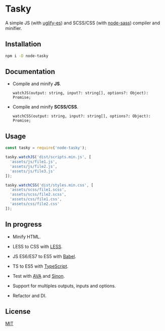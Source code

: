 # Tasky

A simple JS (with [uglify-es](https://www.npmjs.com/package/uglify-es#minify-options)) and SCSS/CSS (with [node-sass](https://www.npmjs.com/package/node-sass#options)) compiler and minifier.

## Installation

``` sh
npm i -D node-tasky
```

## Documentation

- Compile and minify **JS**.

  `watchJS(output: string, input?: string[], options?: Object): Promise;`

- Compile and minify **SCSS/CSS**.

  `watchCSS(output: string, input?: string[], options?: Object): Promise;`

## Usage

```javascript
const tasky = require('node-tasky');

tasky.watchJS('dist/scripts.min.js', [
  'assets/js/file1.js',
  'assets/js/file2.js',
  'assets/js/file3.js'
]);

tasky.watchCSS('dist/styles.min.css', [
  'assets/scss/file1.scss',
  'assets/scss/file2.scss',
  'assets/css/file1.css',
  'assets/css/file2.css'
]);
```

## In progress

- Minify HTML.

- LESS to CSS with [LESS](https://www.npmjs.com/package/less).

- JS ES6/ES7 to ES5 with [Babel](https://github.com/babel/babel).

- TS to ES5 with [TypeScript](https://github.com/Microsoft/TypeScript).

- Test with [AVA](https://github.com/avajs/ava) and [Sinon](https://github.com/sinonjs/sinon).

- Support for multiples outputs, inputs and options.

- Refactor and DI.

## License

[MIT](https://github.com/ticdenis/node-tasky/blob/master/LICENSE)